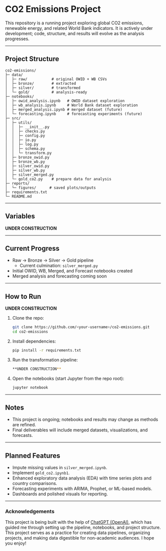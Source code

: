 # CO2 Emissions Project

This repository is a running project exploring global CO2 emissions, renewable energy, and related World Bank indicators.  It is actively under development; code, structure, and results will evolve as the analysis progresses.  

---

## Project Structure
```
co2-emissions/
├─ data/
│  ├─ raw/           # original OWID + WB CSVs
│  ├─ bronze/        # extracted
│  ├─ silver/        # transformed
│  └─ gold/          # analysis-ready
├─ notebooks/
│  ├─ owid_analysis.ipynb   # OWID dataset exploration
│  ├─ wb_analysis.ipynb     # World Bank dataset exploration
│  ├─ merged_analysis.ipynb # merged dataset (future)
│  └─ forecasting.ipynb     # forecasting experiments (future)
├─ src/
│  ├─ utils/
│  │  ├─ __init__.py
│  │  ├─ checks.py
│  │  ├─ config.py
│  │  ├─ io.py
│  │  ├─ log.py
│  │  ├─ schema.py
│  │  └─ transform.py
│  ├─ bronze_owid.py
│  ├─ bronze_wb.py
│  ├─ silver_owid.py
│  ├─ silver_wb.py
│  ├─ silver_merged.py
│  └─ gold_co2.py    # prepare data for analysis
├─ reports/
│  └─ figures/      # saved plots/outputs
├─ requirements.txt
└─ README.md
```

---

## Variables
**UNDER CONSTRUCTION**

---

## Current Progress
- Raw → Bronze → Silver → Gold pipeline
   - Current culmination: `silver_merged.py`
- Initial OWID, WB, Merged, and Forecast notebooks created  
- Merged analysis and forecasting coming soon  

---

## How to Run
**UNDER CONSTRUCTION**
1. Clone the repo:
   ```bash
   git clone https://github.com/<your-username>/co2-emissions.git
   cd co2-emissions
   ```
2. Install dependencies:
   ```bash
   pip install -r requirements.txt
   ```
3. Run the transformation pipeline:
   ```bash
   **UNDER CONSTRUCTION**
   ```

4. Open the notebooks (start Jupyter from the repo root):
   ```bash
   jupyter notebook
   ```

---

## Notes
- This project is ongoing; notebooks and results may change as methods are refined.  
- Final deliverables will include merged datasets, visualizations, and forecasts.  

---

## Planned Features
- Impute missing values in `silver_merged.ipynb`.
- Implement `gold_co2.ipynb1`. 
- Enhanced exploratory data analysis (EDA) with time series plots and country comparisons.  
- Forecasting experiments with ARIMA, Prophet, or ML-based models.  
- Dashboards and polished visuals for reporting.  

---

### Acknowledgements
This project is being built with the help of [ChatGPT (OpenAI)](https://chat.openai.com), which has guided me through setting up the pipeline, notebooks, and project structure. This project serves as a practice for creating data pipelines, organizing projects, and making data digestible for non-academic audiences. I hope you enjoy!
